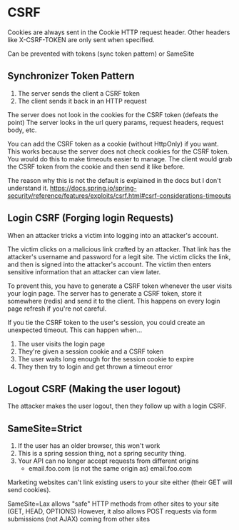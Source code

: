 # CSRF 

Cookies are always sent in the Cookie HTTP request header.
Other headers like X-CSRF-TOKEN are only sent when specified.

Can be prevented with tokens (sync token pattern) or SameSite

## Synchronizer Token Pattern

1. The server sends the client a CSRF token
2. The client sends it back in an HTTP request

The server does not look in the cookies for the CSRF token (defeats the point)
The server looks in the url query params, request headers, request body, etc.

You can add the CSRF token as a cookie (without HttpOnly) if you want.
This works because the server does not check cookies for the CSRF token. 
You would do this to make timeouts easier to manage. 
The client would grab the CSRF token from the cookie and then send it like before.

The reason why this is not the default is explained in the docs but I don't understand it.
https://docs.spring.io/spring-security/reference/features/exploits/csrf.html#csrf-considerations-timeouts

## Login CSRF (Forging login Requests)

When an attacker tricks a victim into logging into an attacker's account.

The victim clicks on a malicious link crafted by an attacker. 
That link has the attacker's username and password for a legit site.
The victim clicks the link, and then is signed into the attacker's account. 
The victim then enters sensitive information that an attacker can view later.

To prevent this, you have to generate a CSRF token whenever the user visits your login page.
The server has to generate a CSRF token, store it somewhere (redis) and send it to the client.
This happens on every login page refresh if you're not careful.

If you tie the CSRF token to the user's session, you could create an unexpected timeout.
This can happen when...

1. The user visits the login page 
2. They're given a session cookie and a CSRF token
3. The user waits long enough for the session cookie to expire
4. They then try to login and get thrown a timeout error

## Logout CSRF (Making the user logout)

The attacker makes the user logout, then they follow up with a login CSRF.

## SameSite=Strict

1. If the user has an older browser, this won't work
2. This is a spring session thing, not a spring security thing.
3. Your API can no longer accept requests from different origins 
    - email.foo.com (is not the same origin as) email.foo.com

Marketing websites can't link existing users to your site either (their GET will send cookies).

SameSite=Lax allows "safe" HTTP methods from other sites to your site (GET, HEAD, OPTIONS)
However, it also allows POST requests via form submissions (not AJAX) coming from other sites 
